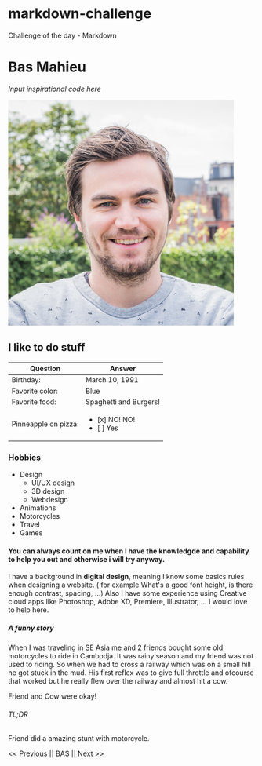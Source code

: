 # markdown-challenge
Challenge of the day - Markdown



# Bas Mahieu 

*Input inspirational code here*

![alt text](assets/51859811.png)


## I like to do stuff

Question | Answer
------------ | -------------
Birthday: | March 10, 1991
Favorite color:| Blue
Favorite food: | Spaghetti and Burgers!
Pinneapple on pizza: | <ul><li>[x] NO! NO!</li><li>[ ] Yes</li></ul>

### Hobbies

* Design
    * UI/UX design
    * 3D design
    * Webdesign
* Animations
* Motorcycles
* Travel
* Games



#### You can always count on me when I have the knowledgde and capability to help you out and otherwise i will try anyway.

I have a background in **digital design**, meaning I know some basics rules when designing a website.
( for example What's a good font height, is there enough contrast, spacing, ...) 
Also I have some experience using Creative cloud apps like Photoshop, Adobe XD, Premiere, Illustrator, ...
I would love to help here.

##### A funny story
When I was traveling in SE Asia me and 2 friends bought some old motorcycles to ride in Cambodja.
It was rainy season and my friend was not used to riding. So when we had to cross a railway which was on a small hill he got stuck in the mud. His first reflex was to give full throttle and ofcourse that worked but he really flew over the railway and almost hit a cow. 

Friend and Cow were okay!

###### TL;DR
Friend did a amazing stunt with motorcycle.



[ << Previous ](http://github.com) || BAS || [ Next >> ](http://github.com)
